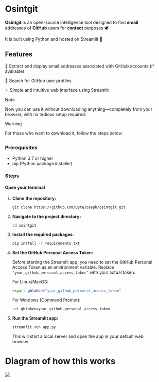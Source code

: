 # Osintgit

**Osintgit** is an open-source intelligence tool designed to find **email** addresses of **GitHub** users for **contact** purposes 🕊

It is built using Python and hosted on Streamlit 🛶

## Features

💌 Extract and display email addresses associated with GitHub accounts (if available) 
  
🙈 Search for GitHub user profiles 
  
✨ Simple and intuitive web interface using Streamlit

> [!NOTE]  
> Now you can use it without downloading anything—completely from your browser, with no tedious setup required.

> [!WARNING]
> For those who want to download it, follow the steps below.
## 

### Prerequisites

- Python 3.7 or higher
- pip (Python package installer)

### Steps
#### Open your terminal
1. **Clone the repository:**

   ```bash
   git clone https://github.com/ByteJoseph/osintgit.git
   ```
2. **Navigate to the project directory:**
   ```bash
   cd osintgit
   ```
3. **Install the required packages:**
   ```bash
   pip install -r requirements.txt
   ```
4. **Set the GitHub Personal Access Token:**
   
   Before starting the Streamlit app, you need to set the GitHub Personal Access Token as an environment variable. Replace `"your_github_personal_access_token"` with your actual token.

   For Linux/MacOS:

   ```bash
   export ghtoken="your_github_personal_access_token"
   ```
   For Windows (Command Prompt):

   ```bash
   set ghtoken=your_github_personal_access_token
   ```
6. **Run the Streamlit app:**
   ```bash
   streamlit run app.py
   ```
   This will start a local server and open the app in your default web browser.
# Diagram of how this works
[![](https://mermaid.ink/img/pako:eNqFVV1zojAU_SuZPFPHL3TlYTsqfrZaq7uzXcGHCFGZSuKEsK2r_vcNCWgqOpsHhuSec-65SS4coEd9DC242tIPb4MYBz9slwAxms6Mi_kCPDx8By3nZ4QZGJBdzBcq3pKBttMhXER6Ae_HS5CgCApximlLjO30MAedEAVb0Io5pwS0t4H3jv3HFKeeUbxcM7TbSJWmxwNKVCAZtpQ6_sbREXSc2YZ-gNkuIASzRQ40pkfQVKuY-C65ku9i7m2SHBNGV8EWX_gdye9Kv7LgFKGl6KoUaQB0aUz8I-hJyhTvaBRwygIc3aeMKc9ob6qQX4iRgKwt0BVbhH3AqfJ4y8OtgvS8TeK3aRgGPLoY6CkDOixz0He6lIEO8jSV_SJHHdMvSY5grpwPyIpa4CqqtDWRy1tfyg3kbqU2NdxAJUsDmcXhxaKK5BnCQEoSFd3KO5S4J0ehwHIvt_ZRU3rS7tez9DdByRHYiKM8LLlhw1uJntOzPnOzKkZO55Mz5KWNsMhRRA0X1h31kYKqVkr1sBAfpw0Rex6OIiuXYnROkaMO71-rRDPXImMp9aIS3umRl68XfpSUlezrRLGaf0SFzFDsgW1cfzU0CWVX65jXq445l3T_zk2k1PQ_WzSVqOZl4VVf0LbnTV-fZxNowBAzoemLj-khCbqQb3CIXWiJVx-xdxe65CRwKOZ0ticetDiLsQEZjdcbaK3QNhKzeOcjju0AiTMIM8gOkTml4Rkk5tA6wE9omaVioVytNMx6rdooNcyKacA9tCp1s1AuV0vVRq34rVyp1U8G_CsVioVqQ41Ko1YrmmbZgNhPOnek_gTyh3D6B4HVzwU?type=png)](https://mermaid.live/edit#pako:eNqFVV1zojAU_SuZPFPHL3TlYTsqfrZaq7uzXcGHCFGZSuKEsK2r_vcNCWgqOpsHhuSec-65SS4coEd9DC242tIPb4MYBz9slwAxms6Mi_kCPDx8By3nZ4QZGJBdzBcq3pKBttMhXER6Ae_HS5CgCApximlLjO30MAedEAVb0Io5pwS0t4H3jv3HFKeeUbxcM7TbSJWmxwNKVCAZtpQ6_sbREXSc2YZ-gNkuIASzRQ40pkfQVKuY-C65ku9i7m2SHBNGV8EWX_gdye9Kv7LgFKGl6KoUaQB0aUz8I-hJyhTvaBRwygIc3aeMKc9ob6qQX4iRgKwt0BVbhH3AqfJ4y8OtgvS8TeK3aRgGPLoY6CkDOixz0He6lIEO8jSV_SJHHdMvSY5grpwPyIpa4CqqtDWRy1tfyg3kbqU2NdxAJUsDmcXhxaKK5BnCQEoSFd3KO5S4J0ehwHIvt_ZRU3rS7tez9DdByRHYiKM8LLlhw1uJntOzPnOzKkZO55Mz5KWNsMhRRA0X1h31kYKqVkr1sBAfpw0Rex6OIiuXYnROkaMO71-rRDPXImMp9aIS3umRl68XfpSUlezrRLGaf0SFzFDsgW1cfzU0CWVX65jXq445l3T_zk2k1PQ_WzSVqOZl4VVf0LbnTV-fZxNowBAzoemLj-khCbqQb3CIXWiJVx-xdxe65CRwKOZ0ticetDiLsQEZjdcbaK3QNhKzeOcjju0AiTMIM8gOkTml4Rkk5tA6wE9omaVioVytNMx6rdooNcyKacA9tCp1s1AuV0vVRq34rVyp1U8G_CsVioVqQ41Ko1YrmmbZgNhPOnek_gTyh3D6B4HVzwU)
 


